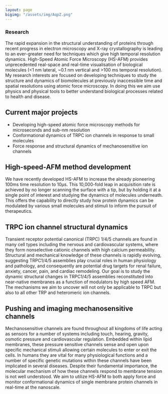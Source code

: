 ```yaml
---
layout: page
bigimg: "/assets/img/AqpZ.png"
---
```


### Research
The rapid expansion in the structural understanding of proteins through recent progress in electron microscopy and X-ray crystallography is leading to an ever-greater need for techniques which give high temporal resolution dynamics. High-Speed Atomic Force Microscopy (HS-AFM) provides unprecedented real-space and real-time visualisation of biological molecules (<1 nm lateral, ~0.1 nm vertical and >100 ms temporal resolution). My research interests are focused on developing techniques to study the structure and dynamics of biomolecules at previously inaccessible time and spatial resolutions using atomic force microscopy. In doing this we aim use physics and physical tools to better understand biological processes related to health and disease.

## Current major projects
- Developing high-speed atomic force microscopy methods for microseconds and sub-nm resolution
- Conformational dynamics of TRPC ion channels in response to small molecules
- Force response and structural dynamics of mechanosensitive ion channels

## High-speed-AFM method development
We have recently developed HS-AFM to increase the already pioneering 100ms time resolution to 10μs. This 10,000-fold leap in acquisition rate is achieved by no longer scanning the surface with a tip, but by holding it at a single point of interest and studying the dynamics of molecules underneath. This offers the capability to directly study how protein dynamics can be modulated by various small molecules and stimuli to inform the pursuit of therapeutics.

## TRPC ion channel structural dynamics
Transient receptor potential canonical (TRPC) 1/4/5 channels are found in many cell types including the nervous and cardiovascular systems, where they form nonselective cationic channels with high calcium permeability. Structural and mechanical knowledge of these channels is rapidly evolving, suggesting TRPC1/4/5 assemblies play crucial roles in human physiology and pathology, and consequently are potential drug targets for renal failure, anxiety, cancer, pain, and cardiac remodeling. Our goal is to study the dynamic structural changes in TRPC1/4/5 assemblies reconstituted into near-native membranes as a function of modulators by high speed AFM. The mechanisms we aim to uncover will not only be applicable to TRPC but also to all other TRP and heteromeric ion channels.

## Pushing and imaging mechanosensitive channels
Mechanosensitive channels are found throughout all kingdoms of life acting as sensors for a number of systems including touch, hearing, gravity, osmotic pressure and cardiovascular regulation. Embedded within lipid membranes, these pressure sensitive channels sense and open upon specific mechanical stimuli allowing certain molecules to enter or exit the cells. In humans they are vital for many physiological functions and a number of specific genetic mutations within these channels have been implicated in several diseases. Despite their fundamental importance, the molecular mechanism of how these channels respond to membrane tension is not well understood. We aim to utilize HS-AFM to both apply force and monitor conformational dynamics of single membrane protein channels in real-time at the nanoscale.

